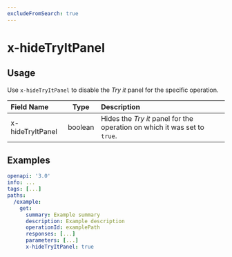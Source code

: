 ```yaml
---
excludeFromSearch: true
---
```


# x-hideTryItPanel

## Usage

Use `x-hideTryItPanel` to disable the _Try it_ panel for the specific operation.

| Field Name       |  Type   | Description                                                               |
| :--------------- | :-----: | :------------------------------------------------------------------------ |
| x-hideTryItPanel | boolean | Hides the _Try it_ panel for the operation on which it was set to `true`. |

## Examples

```yaml
openapi: '3.0'
info: ...
tags: [...]
paths:
  /example:
    get:
      summary: Example summary
      description: Example description
      operationId: examplePath
      responses: [...]
      parameters: [...]
      x-hideTryItPanel: true
```
